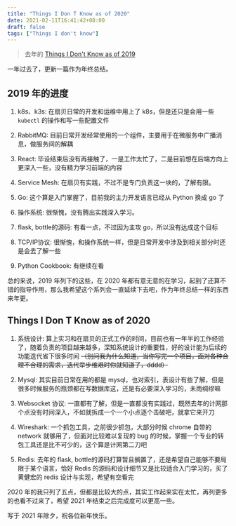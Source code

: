 ```yaml
---
title: "Things I Don T Know as of 2020"
date: 2021-02-11T16:41:42+08:00
draft: false
tags: ["Things I don't know"]
---
```


> 去年的 [Things I Don't Know as of 2019](https://hj24.life/posts/things-i-don-t-know-as-of-2019/)

一年过去了，更新一篇作为年终总结。
<!--more-->

## 2019 年的进度

1. k8s、k3s: 在扇贝日常的开发和运维中用上了 k8s，但是还只是会用一些 `kubectl` 的操作和写一些配置文件

2. RabbitMQ: 目前日常开发经常使用的一个组件，主要用于在微服务中广播消息，做服务间的解耦

3. React: 毕设结束后没有再接触了，一是工作太忙了，二是目前想在后端方向上更深入一些，没有精力学习前端的内容

4. Service Mesh: 在扇贝有实践，不过不是专门负责这一块的，了解有限。

5. Go: 这个算是入门掌握了，目前我的主力开发语言已经从 Python 换成 go 了

6. 操作系统: 很惭愧，没有腾出实践深入学习。

7. flask, bottle的源码: 有看一点，不过因为主攻 go，所以没有达成这个目标

8. TCP/IP协议: 很惭愧，和操作系统一样，但是日常开发中涉及到相关部分时还是会去了解一些

9. Python Cookbook: 有继续在看

总的来说，2019 年列下的这些，在 2020 年都有意无意的在学习，起到了还算不错的指导作用，那么我希望这个系列会一直延续下去吧，作为年终总结一样的东西来年更。

## Things I Don T Know as of 2020
1. 系统设计: 算上实习和在扇贝的正式工作的时间，目前也有一年半的工作经验了，随着负责的项目越来越多，深知系统设计的重要性，好的设计能为后续的功能迭代省下很多时间 ~~（别问我为什么知道，当你写完一个项目，面对各种合理不合理的需求，迭代举步维艰时你就知道了，dddd）~~

2. Mysql: 其实目前日常在用的都是 mysql，也对索引，表设计有些了解，但是很多时候服务的瓶颈都在写数据库这，还是有必要深入学习的，未雨绸缪嘛

3. Websocket 协议: 一直都有了解，但是一直都没有实践过，既然去年的计网那个点没有时间深入，不如就拆成一个一个小点逐个击破吧，就拿它来开刀

4. Wireshark: 一个抓包工具，之前很少抓包，大部分时候 chrome 自带的 network 就够用了，但面对比较难以复现的 bug 的时候，掌握一个专业的转包工具还是比不可少的，这个算是计网第二刀吧

5. Redis: 去年的 flask, bottle的源码打算暂且搁置了，还是希望自己能够不要局限于某个语言，恰好 Redis 的源码和设计细节又是比较适合入门学习的，买了黄健宏的 redis 设计与实现，希望有空看完

2020 年的我只列了五点，但都是比较大的点，其实工作起来实在太忙，再列更多的也看不过来了，希望 2021 年结束之后完成度可以更高一些。

写于 2021 年除夕，祝各位新年快乐。
